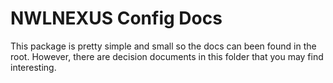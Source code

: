 # NWLNEXUS Config Docs

This package is pretty simple and small so the docs can been found in the root. However, there are
decision documents in this folder that you may find interesting.
